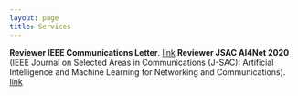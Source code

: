 ```yaml
---
layout: page
title: Services
---
```

**Reviewer IEEE Communications Letter**.
[link](https://ieeexplore.ieee.org/xpl/RecentIssue.jsp?punumber=4234)
**Reviewer JSAC AI4Net 2020** (IEEE Journal on Selected Areas in Communications (J-SAC): Artificial Intelligence and Machine Learning for Networking and Communications).
[link](https://www.comsoc.org/publications/journals/ieee-jsac/cfp/advances-artificial-intelligence-and-machine-learning)
